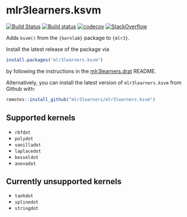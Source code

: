 # mlr3learners.ksvm

<!-- badges: start -->
[![Build Status](https://img.shields.io/travis/mlr3learners/mlr3learners.ksvm/master?label=Linux&logo=travis&style=flat-square)](https://travis-ci.org/mlr3learners/mlr3)
[![Build status](https://ci.appveyor.com/api/projects/status/j3qif5mvjmnlb412?svg=true)](https://ci.appveyor.com/project/mlr3learners/mlr3learners-ksvm)
[![codecov](https://codecov.io/gh/mlr3learners/mlr3learners.ksvm/branch/master/graph/badge.svg)](https://codecov.io/gh/mlr3learners/mlr3learners.ksvm)
[![StackOverflow](https://img.shields.io/badge/stackoverflow-mlr3-orange.svg)](https://stackoverflow.com/questions/tagged/mlr3)
<!-- badges: end -->

Adds `ksvm()` from the `{kernlab}` package to `{mlr3}`.

Install the latest release of the package via 

```r
install.packages("mlr3learners.ksvm")
```

by following the instructions in the [mlr3learners.drat](https://github.com/mlr3learners/mlr3learners.drat) README.


Alternatively, you can install the latest version of `mlr3learners.ksvm` from Github with:

```r
remotes::install_github("mlr3learners/mlr3learners.ksvm")
```

## Supported kernels

- `rbfdot`
- `polydot`
- `vanilladot`
- `laplacedot`
- `besseldot`
- `anovadot`

## Currently unsupported kernels

- `tanhdot`
- `splinedot`
- `stringdot`
